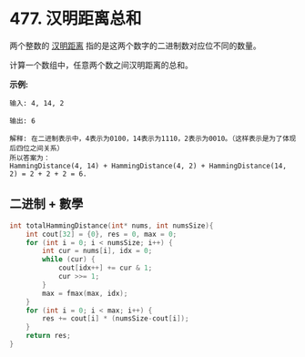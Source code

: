 # 477. 汉明距离总和

两个整数的 [汉明距离](https://baike.baidu.com/item/汉明距离/475174?fr=aladdin) 指的是这两个数字的二进制数对应位不同的数量。

计算一个数组中，任意两个数之间汉明距离的总和。

**示例:**

```
输入: 4, 14, 2

输出: 6

解释: 在二进制表示中，4表示为0100，14表示为1110，2表示为0010。（这样表示是为了体现后四位之间关系）
所以答案为：
HammingDistance(4, 14) + HammingDistance(4, 2) + HammingDistance(14, 2) = 2 + 2 + 2 = 6.
```



## 二进制 + 數學

```c
int totalHammingDistance(int* nums, int numsSize){
    int cout[32] = {0}, res = 0, max = 0;
    for (int i = 0; i < numsSize; i++) {
        int cur = nums[i], idx = 0;
        while (cur) {
            cout[idx++] += cur & 1;
            cur >>= 1;
        }
        max = fmax(max, idx);
    }
    for (int i = 0; i < max; i++) {
        res += cout[i] * (numsSize-cout[i]);
    }
    return res;
}
```

